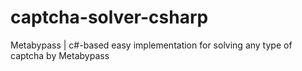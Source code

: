 # captcha-solver-csharp
Metabypass | c#-based easy implementation for solving any type of captcha by Metabypass

